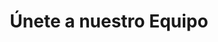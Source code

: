 ---
title: "Únete a nuestro Equipo"
jobs: 
    image_webp: images/blog/meghna.webp
    image: images/blog/meghna.jpg
    description : "This is meta description"
    main_bg_image_webp: images/careers/Banner-unete.jpg
    main_bg_image: images/careers/Banner-unete.jpg
    job_intro_title : SOMOS UN EQUIPO TRANSDISCIPLINARIO
    job_intro_content : Superamos desafíos en diferentes contextos gracias a nuestra experiencia y profunda comprensión de las necesidades de los clientes.
    job_intro_image : images/careers/Mapa-mundo.png
    job_item:
        - name: Bolsa de trabajo
          title: ¿Quiéres trabajar
          subtitle: con nosotros?
          job_id: jobs
          job_image: images/expertise/placeholder1.jpg
          job_image_webp: images/expertise/placeholder1.webp
          info1:
            - info1_content: "Somos un equipo multidisciplinario de profesionistas que incluye ingenieros, arquitectos, desarrolladores de software, diseñadores, educadores, politólogos, sociólogos y urbanistas.  Cuando estamos en búsqueda de ampliar el equipo, publicamos las características en nuestras redes sociales. \n\n

            Te invitamos a que sigas visitando nuestra página web para que nos conozcas."
              info1_title: Descubre si somos el grupo de personas con quien te gustaría trabajar y crecer profesionalmente.
          info2: 
            - info2_title: ¿Qué pedimos a nuestros colegas?
              info2_item: 
                - info2_content: Titulación de una licenciatura o ingeniería.
                - info2_content: Ser 100% bilingüe (español, inglés).
                - info2_content: Que su misión en la vida sea promover el desarrollo sustentable.
          info3:
            - info3_title: "¿Cumples con los requisitos?\n\nEscríbenos:"
              info3_content: "Enviar por correo electrónico a: ideas@capsus.mx tu CV, una carta de motivos en español sobre porqué te interesa trabajar en CAPSUS y qué te motiva a perseguir una carrera profesional en el área de sustentabilidad y una carta en inglés donde nos cuentes: ¿Quién eres?, ¿Qué te apasiona?, ¿Qué es lo que más te gusta hacer?, ¿Cuáles son tus objetivos profesionales actuales y futuros?, y alguno(s) de tus logros o proyectos anteriores de los cuales estés orgullosa(o). \n\n

              Tras analizar tu documentación te contactaremos para una entrevista en donde podremos aclarar las dudas que tengas tu y nosotros."
          info4:
            - info4_title: Vacantes
              info4_item:
              - info4_image: images/careers/Vacante-1.png
                info4_image_webp: images/careers/Vacante-1.png
                info4_item_fulltitle: Ingeniería, Economía o Política Pública enfocado al desarrollo sustentable
                info4_item_title1: ¿Quiéres dejar tu marca en el mundo?
                info4_item_title2:  Estamos en búsqueda de nuevos integrantes para nuestro equipo en la Ciudad de México
                info4_status: Proceso de selección
                info4_item_content: |
                  #### PERFIL
                  Buscamos una persona convencida y comprometida con el desarrollo sustentable, idealmente que tenga entrenamiento académico y experiencia profesional en áreas de ingeniería, economía o política pública relacionadas al desarrollo sustentable, el medio ambiente, y/o la estructura urbana. Debes ser una persona totalmente bilingüe en español e inglés, con excelente redacción, dinámica, motivada, creativa, multidisciplinaria y muy buena con los números. Buscamos alguien que resuelva problemas y busque formas de lograr sus objetivos, no que encuentre razones por las cuales no se pueden alcanzar. 
                  Tu compromiso profesional debe estar en la sustentabilidad.
                  Necesitas disponer de un horario de tiempo completo en un horario de 9 a 18 horas.
                  
                  #### EXPERIENCIA LABORAL
                  Aunque este podría ser tu primer empleo, debes estar titulada(o) e idealmente buscamos alguien que tenga más de 2 años de experiencia laboral.
                  
                  #### HABILIDADES
                  - Excelente redacción profesional
                  - Proactiva(o) y creativa(o). No ser alguien que "sólo hace lo que se le pide"
                  - Buscar soluciones a problemas no pretextos
                  - Con una actitud de superación y crecimiento continuo 
                  - Buena conducta profesional y personal
                  - Colaborar en equipo eficientemente con otros colegas de diferentes ramas del conocimiento
                  - Autodidacta y con ganas de seguir aprendiendo
                  - Ser puntual con los compromisos
                  - Excelente organización y administración de tiempo
                  - Capacidad de dar y aceptar retroalimentación de su trabajo y de los demás
                  - Atenta(o) a los detalles
                  
                  #### IDIOMAS
                  - Bilingüe Español e Inglés
                  - Debes poder expresarte y escribir en español e inglés de manera impecable en un ambiente profesional. Conocimiento de un idioma adicional (árabe, alemán, portugués u otro) es un plus.
                  #### APTITUDES
                  - Investigar fuentes de información y redactar de manera correcta, limpia, entendible, y bien documentada.
                  - Tener fuertes conocimientos de análisis.
                  - Realizar pruebas de calidad de su propio trabajo.
                  - Capaz de trabajar de manera independiente.
                  
                  #### CONOCIMIENTO TÉCNICO
                  - Experiencia y conocimiento en materia de sustentabilidad, como: energía renovable, gestión de residuos urbanos, tratamiento de agua, aprovechamiento de lluvia, control de contaminantes, cálculo de emisiones, cambio climático, movilidad sustentable, planeación urbana sustentable, economía ambiental, salud pública o similares.
                  - Amplio conocimiento de herramientas de cálculo.
                  
                  #### OFERTA
                  - Sueldo bruto mensual: $15,000.00 - $25,000.00 dependiendo de experiencia y competencias. 
                  - Prestaciones de ley.
                  - Seguro de gastos médicos mayores.
                  - Apoyo (económico y de tiempo) para capacitación.
                  - Días personales y vacacionales adicionales a los de ley.
                  - Excelente ambiente de trabajo.
                  - Compañeros de trabajo inteligentes y capaces.
                  - Proyectos de gran impacto.
                  - Crecimiento profesional.
                  - Trabajo nacional e internacional.
                  
                  #### PROCESO
                  Enviar por correo electrónico a: ideas@capsus.mx tu CV, una carta de motivos en español que explique por qué te interesa trabajar en CAPSUS y por qué crees que cumples con los requisitos qué publicamos. Además, te pedimos una carta en inglés donde nos cuentes: ¿qué te motiva a perseguir una carrera profesional en el área de sustentabilidad?, ¿Quién eres?, ¿Qué te apasiona?, ¿Qué es lo que más te gusta hacer?, ¿Cuáles son tus objetivos profesionales actuales y futuros?, y alguno(s) de tus logros o proyectos anteriores de los cuales estés orgullosa(o). 
                  
                  El proceso de selección normalmente toma entre 1 y 3 meses en concluir dependiendo del volumen de propuestas (revisamos todas las aplicaciones) y las propuestas recibidas.
                  1. Recepción de aplicaciones y CV por correo electrónico (2 ~ 6 semanas)
                  2. Aviso de CV elegidos para la siguiente etapa y no seleccionados
                  3. Comunicación sobre prueba de análisis y escritura.
                  4. Entrevistas
                  5. Selección
                  6. Comunicación de resultados a los participantes
                  
                  \* Dado que nuestra principal fortaleza son las personas que forman nuestro equipo, el proceso de búsqueda tiene una amplia duración, por lo que te pedimos tu paciencia.
                info4_id: vac-1
                info4_item_name: Ingeniería, Economía o Política Pública enfocado al desarrollo sustentable
              #  - info4_image: images/expertise/placeholder2.jpg
              #    info4_image_webp: images/expertise/placeholder2.webp
              #    info4_item_fulltitle: Licenciado/a en Comunicación, Educación, Sociología o áreas afines
              #    info4_item_title1: Licenciado/a en
              #    info4_item_title2: Comunicación, Educación, Sociología o áreas afines
              #    info4_status: Proceso de selección
              #    info4_item_content: Descripción general de la vacante.
              #    info4_item_content2: Aptitudes de la vacante.
              #    info4_item_content3: Habilidades de la vacante.
              #    info4_item_content4: Idiomas de la vacante.
              #    info4_id: vac-2
              #    info4_item_name: Vacante 2
              #  - info4_image: images/expertise/placeholder3.jpg
              #    info4_image_webp: images/expertise/placeholder3.webp
              #    info4_item_fulltitle: Licenciado/a en Comunicación, Educación, Sociología o áreas afines
              #    info4_item_title1: Licenciado/a en
              #    info4_item_title2: Comunicación, Educación, Sociología o áreas afines
              #    info4_status: Proceso de selección
              #    info4_item_content: Descripción general de la vacante.
              #    info4_item_content2: Aptitudes de la vacante.
              #    info4_item_content3: Habilidades de la vacante.
              #    info4_item_content4: Idiomas de la vacante.
              #    info4_id: vac-3
              #    info4_item_name: Vacante 3
        - name: Programa de Becarios
          title: Programa de Becarios
          job_id: internships
          job_image: images/careers/Becarios-icon-1.png
          job_image_webp: images/careers/Becarios-icon-1.png
          info1:
            - info1_content: "Por ello, tenemos un programa de becarios para apoyar a los jóvenes profesionistas y fomentar el desarrollo de las nuevas generaciones en profesiones dirigidas a la sustentabilidad, materia que consideramos primordial para el mundo.\n\n

            Mediante este programa conocemos a personas que en un futuro pueden formar parte del equipo permanente de CAPSUS."
              info1_title: Creemos que las primeras experiencias laborales son transformacionales y parte esencial del aprendizaje profesional
          info2: 
            - info2_title: ¿Qué pedimos a los interesados?
              info2_item: 
                - info2_content: Que te hayas graduado recientemente o estés por terminar (último semestre o año) tus estudios de licenciatura o de posgrado.
                - info2_content: Ser 100% bilingüe (español, inglés). Al trabajar en proyectos nacionales e internacionales, ambos idiomas son fundamentales.
                - info2_content: Que tus estudios, como tus intereses profesionales estén ligados al desarrollo sustentable en el ámbito urbano.
                - info2_content: Que tengas un compromiso con nosotros de cuando menos 2 meses de tiempo completo. Si sigues estudiando y tu carga académica es muy baja, podríamos acordar un horario reducido y un periodo de tiempo más largo.
          info3:
            - info3_title: "¿Cumples con los requisitos? \n\nEscríbenos:"
              info3_content: "Enviar por correo electrónico a: ideas@capsus.mx tu CV, una carta de motivos en español sobre porqué te interesa trabajar en CAPSUS y qué te motiva a perseguir una carrera profesional en el área de sustentabilidad y una carta en inglés donde nos cuentes: ¿Quién eres?, ¿Qué te apasiona?, ¿Qué es lo que más te gusta hacer?, ¿Cuáles son tus objetivos profesionales actuales y futuros?, y alguno(s) de tus logros o proyectos anteriores de los cuales estés orgullosa(o).\n\n
              
              Tras analizar tu documentación te contactaremos para una entrevista en donde podremos aclarar las dudas que tengas tu y nosotros."
          info4:
            - info4_title: ¿Qué ofrecemos?
              info4_image: images/careers/Foto-para-becarios.jpg
              info4_image_webp: images/careers/Foto-para-becarios.jpg
              info4_item:
                - info4_content: Te integramos al equipo como un miembro más y tendrás una experiencia profesional real equivalente en responsabilidades y actividades al resto de los miembros del equipo permanente de CAPSUS. 
                - info4_content: Te integraremos de lleno a nuestras plataformas tecnológicas. 
                - info4_content: Podrás participar de manera directa en proyectos que se desarrollan en México o en algún otro país.
                - info4_content: Ofrecemos un apoyo de transporte de $3,200 pesos mexicanos al mes.  
---
